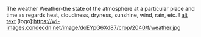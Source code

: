 The weather
Weather-the state of the atmosphere at a particular place and time as regards heat, cloudiness, dryness, sunshine, wind, rain, etc.
! [alt text](https://wi-images.condecdn.net/image/doEYpG6Xd87/crop/2040/f/weather.jpg)
[logo]:https://wi-images.condecdn.net/image/doEYpG6Xd87/crop/2040/f/weather.jpg
